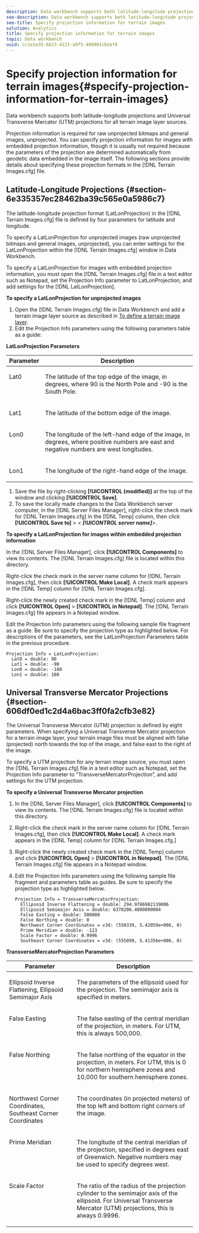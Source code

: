 ```yaml
---
description: Data workbench supports both latitude-longitude projections and Universal Transverse Mercator (UTM) projections for all terrain image layer sources.
seo-description: Data workbench supports both latitude-longitude projections and Universal Transverse Mercator (UTM) projections for all terrain image layer sources.
seo-title: Specify projection information for terrain images
solution: Analytics
title: Specify projection information for terrain images
topic: Data workbench
uuid: cc1e1e35-6b23-4121-a9f5-489001cb2ef8
---
```


# Specify projection information for terrain images{#specify-projection-information-for-terrain-images}

Data workbench supports both latitude-longitude projections and Universal Transverse Mercator (UTM) projections for all terrain image layer sources.

 Projection information is required for raw unprojected bitmaps and general images, unprojected. You can specify projection information for images with embedded projection information, though it is usually not required because the parameters of the projection are determined automatically from geodetic data embedded in the image itself. The following sections provide details about specifying these projection formats in the [!DNL Terrain Images.cfg] file.

## Latitude-Longitude Projections {#section-6e335357ec28462ba39c565e0a5986c7}

The latitude-longitude projection format (LatLonProjection) in the [!DNL Terrain Images.cfg] file is defined by four parameters for latitude and longitude.

To specify a LatLonProjection for unprojected images (raw unprojected bitmaps and general images, unprojected), you can enter settings for the LatLonProjection within the [!DNL Terrain Images.cfg] window in Data Workbench.

To specify a LatLonProjection for images with embedded projection information, you must open the [!DNL Terrain Images.cfg] file in a text editor such as Notepad, set the Projection Info parameter to LatLonProjection, and add settings for the [!DNL LatLonProjection].

**To specify a LatLonProjection for unprojected images**

1. Open the [!DNL Terrain Images.cfg] file in Data Workbench and add a terrain image layer source as described in [To define a terrain image layer](../../../../home/c-get-started/c-im-layers/c-ter-img-layers/c-ter-img-layers.md#concept-f4b3a20969354ca38955e3fd5beb0f4f). 
1. Edit the Projection Info parameters using the following parameters table as a guide:

<table id="table_32F6EADB2DA34592ABD6FFAC9E00BB27"> 
 <desc>
  <b>LatLonProjection Parameters </b> 
 </desc> 
 <thead> 
  <tr valign="top"> 
   <th colname="col1" class="entry"> Parameter </th> 
   <th colname="col2" class="entry"> Description </th> 
  </tr>
 </thead>
 <tbody> 
  <tr valign="top"> 
   <td colname="col1"> <p>Lat0 </p> </td> 
   <td colname="col2"> <p>The latitude of the top edge of the image, in degrees, where 90 is the North Pole and -90 is the South Pole. </p> </td> 
  </tr> 
  <tr valign="top"> 
   <td colname="col1"> <p>Lat1 </p> </td> 
   <td colname="col2"> <p>The latitude of the bottom edge of the image. </p> </td> 
  </tr> 
  <tr valign="top"> 
   <td colname="col1"> <p>Lon0 </p> </td> 
   <td colname="col2"> <p>The longitude of the left-hand edge of the image, in degrees, where positive numbers are east and negative numbers are west longitudes. </p> </td> 
  </tr> 
  <tr valign="top"> 
   <td colname="col1"> <p>Lon1 </p> </td> 
   <td colname="col2"> <p>The longitude of the right-hand edge of the image. </p> </td> 
  </tr> 
 </tbody> 
</table>

1. Save the file by right-clicking **[!UICONTROL (modified)]** at the top of the window and clicking **[!UICONTROL Save]**. 
1. To save the locally made changes to the Data Workbench server computer, in the [!DNL Server Files Manager], right-click the check mark for [!DNL Terrain Images.cfg] in the [!DNL Temp] column, then click **[!UICONTROL Save to]** > *< **[!UICONTROL server name]**>*.

**To specify a LatLonProjection for images within embedded projection information**

In the [!DNL Server Files Manager], click **[!UICONTROL Components]** to view its contents. The [!DNL Terrain Images.cfg] file is located within this directory.

Right-click the check mark in the server name column for [!DNL Terrain Images.cfg], then click **[!UICONTROL Make Local]**. A check mark appears in the [!DNL Temp] column for [!DNL Terrain Images.cfg].

Right-click the newly created check mark in the [!DNL Temp] column and click **[!UICONTROL Open]** > **[!UICONTROL in Notepad]**. The [!DNL Terrain Images.cfg] file appears in a Notepad window.

Edit the Projection Info parameters using the following sample file fragment as a guide. Be sure to specify the projection type as highlighted below. For descriptions of the parameters, see the LatLonProjection Parameters table in the previous procedure.

```
Projection Info = LatLonProjection:
  Lat0 = double: 90
  Lat1 = double: -90
  Lon0 = double: -180
  Lon1 = double: 180
```

## Universal Transverse Mercator Projections {#section-606df0ed1c2d4a6bac3ff0fa2cfb3e82}

The Universal Transverse Mercator (UTM) projection is defined by eight parameters. When specifying a Universal Transverse Mercator projection for a terrain image layer, your terrain image files must be aligned with false (projected) north towards the top of the image, and false east to the right of the image.

To specify a UTM projection for any terrain image source, you must open the [!DNL Terrain Images.cfg] file in a text editor such as Notepad, set the Projection Info parameter to “TransverseMercatorProjection”, and add settings for the UTM projection.

**To specify a Universal Transverse Mercator projection**

1. In the [!DNL Server Files Manager], click **[!UICONTROL Components]** to view its contents. The [!DNL Terrain Images.cfg] file is located within this directory. 
1. Right-click the check mark in the server name column for [!DNL Terrain Images.cfg], then click **[!UICONTROL Make Local]**. A check mark appears in the [!DNL Temp] column for [!DNL Terrain Images.cfg.] 
1. Right-click the newly created check mark in the [!DNL Temp] column and click **[!UICONTROL Open]** > **[!UICONTROL in Notepad]**. The [!DNL Terrain Images.cfg] file appears in a Notepad window. 
1. Edit the Projection Info parameters using the following sample file fragment and parameters table as guides. Be sure to specify the projection type as highlighted below.

   ```
   Projection Info = TransverseMercatorProjection:
     Ellipsoid Inverse Flattening = double: 294.9786982139006
     Ellipsoid Semimajor Axis = double: 6378206.4000000004
     False Easting = double: 500000
     False Northing = double: 0
     Northwest Corner Coordinates = v3d: (550339, 5.42059e+006, 0)
     Prime Meridian = double: -123
     Scale Factor = double: 0.9996
     Southeast Corner Coordinates = v3d: (555099, 5.41356e+006, 0)
   ```

<table id="table_71AEEAE808B9436B9846987A54D5D1D2"> 
 <desc>
  <b>TransverseMercatorProjection Parameters </b> 
 </desc> 
 <thead> 
  <tr valign="top"> 
   <th colname="col1" class="entry"> Parameter </th> 
   <th colname="col2" class="entry"> Description </th> 
  </tr>
 </thead>
 <tbody> 
  <tr valign="top"> 
   <td colname="col1"> <p>Ellipsoid Inverse Flattening, Ellipsoid Semimajor Axis </p> </td> 
   <td colname="col2"> <p>The parameters of the ellipsoid used for the projection. The semimajor axis is specified in meters. </p> </td> 
  </tr> 
  <tr valign="top"> 
   <td colname="col1"> <p>False Easting </p> </td> 
   <td colname="col2"> <p>The false easting of the central meridian of the projection, in meters. For UTM, this is always 500,000. </p> </td> 
  </tr> 
  <tr valign="top"> 
   <td colname="col1"> <p>False Northing </p> </td> 
   <td colname="col2"> <p>The false northing of the equator in the projection, in meters. For UTM, this is 0 for northern hemisphere zones and 10,000 for southern hemisphere zones. </p> </td> 
  </tr> 
  <tr valign="top"> 
   <td colname="col1"> <p>Northwest Corner Coordinates, Southeast Corner Coordinates </p> </td> 
   <td colname="col2"> <p>The coordinates (in projected meters) of the top left and bottom right corners of the image. </p> </td> 
  </tr> 
  <tr valign="top"> 
   <td colname="col1"> <p>Prime Meridian </p> </td> 
   <td colname="col2"> <p>The longitude of the central meridian of the projection, specified in degrees east of Greenwich. Negative numbers may be used to specify degrees west. </p> </td> 
  </tr> 
  <tr valign="top"> 
   <td colname="col1"> <p>Scale Factor </p> </td> 
   <td colname="col2"> <p>The ratio of the radius of the projection cylinder to the semimajor axis of the ellipsoid. For Universal Transverse Mercator (UTM) projections, this is always 0.9996. </p> </td> 
  </tr> 
 </tbody> 
</table>

